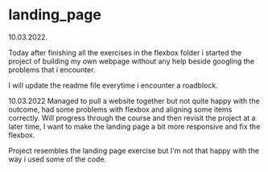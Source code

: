# landing_page

10.03.2022.


Today after finishing all the exercises in the flexbox folder i started the project of building my own webpage without any help beside googling the problems that i encounter.

I will update the readme file everytime i encounter a roadblock.


10.03.2022
Managed to pull a website together but not quite happy with the outcome, had some problems with flexbox and aligning some items correctly. Will progress through the course and then revisit the project at a later time, I want to make the landing page a bit more responsive and fix the flexbox. 

Project resembles the landing page exercise but I'm not that happy with the way i used some of the code.

